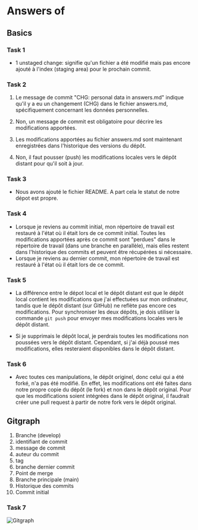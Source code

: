 # Answers of <Bili> <Tacchini> <Biltac>

## Basics
### Task 1
- 1 unstaged change: signifie qu'un fichier a été modifié mais pas encore ajouté à l'index (staging area) pour le prochain commit.

### Task 2
1. Le message de commit "CHG: personal data in
answers.md" indique qu'il y a eu un changement (CHG) dans le fichier answers.md, spécifiquement concernant les données personnelles.

1. Non, un message de commit est obligatoire pour décrire les modifications apportées.

2. Les modifications apportées au fichier answers.md sont maintenant enregistrées dans l'historique des versions du dépôt.

3. Non, il faut pousser (push) les modifications locales vers le dépôt distant pour qu'il soit à jour.

### Task 3
- Nous avons ajouté le fichier README. A part cela le statut de notre dépot est propre.

### Task 4
 - Lorsque je reviens au commit initial, mon répertoire de travail est restauré à l'état où il était lors de ce commit initial. Toutes les modifications apportées après ce commit sont "perdues" dans le répertoire de travail (dans une branche en parallèle), mais elles restent dans l'historique des commits et peuvent être récupérées si nécessaire.
 - Lorsque je reviens au dernier commit, mon répertoire de travail est restauré à l'état où il était lors de ce commit. 

### Task 5
- La différence entre le dépot local et le dépôt distant est que le dépôt local contient les modifications que j'ai effectuées sur mon ordinateur, tandis que le dépôt distant (sur GitHub) ne reflète pas encore ces modifications. Pour synchroniser les deux dépôts, je dois utiliser la commande `git push` pour envoyer mes modifications locales vers le dépôt distant.

- Si je supprimais le dépôt local, je perdrais toutes les modifications non poussées vers le dépôt distant. Cependant, si j'ai déjà poussé mes modifications, elles resteraient disponibles dans le dépôt distant.

### Task 6

- Avec toutes ces manipulations, le dépôt originel, donc celui qui a été forké, n'a pas été modifié. En effet, les modifications ont été faites dans notre propre copie du dépôt (le fork) et non dans le dépôt original. Pour que les modifications soient intégrées dans le dépôt original, il faudrait créer une pull request à partir de notre fork vers le dépôt original.



## Gitgraph

1. Branche (develop)
2. identifiant de commit
3. message de commit
4. auteur du commit
5. tag
6. branche dernier commit
7. Point de merge
8. Branche principale (main)
9. Historique des commits
10. Commit initial

### Task 7

![Gitgraph](img/gitgraph.svg)